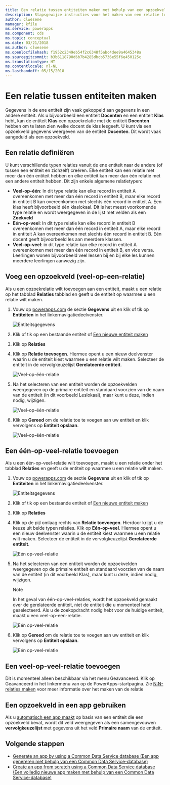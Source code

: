 ```yaml
---
title: Een relatie tussen entiteiten maken met behulp van een opzoekveld | Microsoft Docs
description: Stapsgewijze instructies voor het maken van een relatie tussen entiteiten in PowerApps met behulp van een opzoekveld.
author: clwesene
manager: kfile
ms.service: powerapps
ms.component: cds
ms.topic: conceptual
ms.date: 03/21/2018
ms.author: clwesene
ms.openlocfilehash: f1952c2349eb54f2c6348f5abc4dee9a4645348a
ms.sourcegitcommit: b3b6118790d6b7b4285dbcb5736e55f6e450125c
ms.translationtype: HT
ms.contentlocale: nl-NL
ms.lasthandoff: 05/15/2018
---
```

# <a name="create-a-relationship-between-entities"></a>Een relatie tussen entiteiten maken
Gegevens in de ene entiteit zijn vaak gekoppeld aan gegevens in een andere entiteit. Als u bijvoorbeeld een entiteit **Docenten** en een entiteit **Klas** hebt, kan de entiteit **Klas** een opzoekrelatie met de entiteit **Docenten** hebben om te laten zien welke docent de klas lesgeeft. U kunt via een opzoekveld gegevens weergeven van de entiteit **Docenten**. Dit wordt vaak aangeduid als een opzoekveld.

## <a name="define-a-relationship"></a>Een relatie definiëren
U kunt verschillende typen relaties vanuit de ene entiteit naar de andere (of tussen een entiteit en zichzelf) creëren. Elke entiteit kan een relatie met meer dan één entiteit hebben en elke entiteit kan meer dan één relatie met een andere entiteit hebben. Dit zijn enkele algemene relatietypen:

* **Veel-op-één**: In dit type relatie kan elke record in entiteit A overeenkomen met meer dan één record in entiteit B, maar elke record in entiteit B kan overeenkomen met slechts één record in entiteit A. Een klas heeft bijvoorbeeld één klaslokaal. Dit is het meest voorkomende type relatie en wordt weergegeven in de lijst met velden als een **Zoekveld**
* **Eén-op-veel**: In dit type relatie kan elke record in entiteit B overeenkomen met meer dan één record in entiteit A, maar elke record in entiteit A kan overeenkomen met slechts één record in entiteit B. Eén docent geeft bijvoorbeeld les aan meerdere klassen.
* **Veel-op-veel**: in dit type relatie kan elke record in entiteit A overeenkomen met meer dan één record in entiteit B, en vice versa. Leerlingen wonen bijvoorbeeld veel lessen bij en bij elke les kunnen meerdere leerlingen aanwezig zijn.

## <a name="add-a-lookup-field-many-to-one-relationship"></a>Voeg een opzoekveld (veel-op-een-relatie)

Als u een opzoekrelatie wilt toevoegen aan een entiteit, maakt u een relatie op het tabblad **Relaties** tabblad en geeft u de entiteit op waarmee u een relatie wilt maken.

1. Vouw op [powerapps.com](https://web.powerapps.com) de sectie **Gegevens** uit en klik of tik op **Entiteiten** in het linkernavigatiedeelvenster.

    ![Entiteitsgegevens](./media/data-platform-cds-create-entity/entitylist.png "Entiteitslijst")

2. Klik of tik op een bestaande entiteit of [Een nieuwe entiteit maken](data-platform-create-entity.md)

3. Klik op **Relaties**

4. Klik op **Relatie toevoegen**. Hiermee opent u een nieuw deelvenster waarin u de entiteit kiest waarmee u een relatie wilt maken. Selecteer de entiteit in de vervolgkeuzelijst **Gerelateerde entiteit**.

    ![Veel-op-één-relatie](./media/data-platform-cds-newrelationship/manytoone-1.png "Veel-op-één-relatie")

5. Na het selecteren van een entiteit worden de opzoekvelden weergegeven op de primaire entiteit en standaard voorzien van de naam van de entiteit (in dit voorbeeld Leslokaal), maar kunt u deze, indien nodig, wijzigen.

    ![Veel-op-één-relatie](./media/data-platform-cds-newrelationship/manytoone-2.png "Veel-op-één-relatie")

6. Klik op **Gereed** om de relatie toe te voegen aan uw entiteit en klik vervolgens op **Entiteit opslaan**.

    ![Veel-op-één-relatie](./media/data-platform-cds-newrelationship/manytoone-3.png "Veel-op-één-relatie")

## <a name="add-a-one-to-many-relationship"></a>Een één-op-veel-relatie toevoegen

Als u een één-op-veel-relatie wilt toevoegen, maakt u een relatie onder het tabblad **Relaties** en geeft u de entiteit op waarmee u een relatie wilt maken.

1. Vouw op [powerapps.com](https://web.powerapps.com) de sectie **Gegevens** uit en klik of tik op **Entiteiten** in het linkernavigatiedeelvenster.

    ![Entiteitsgegevens](./media/data-platform-cds-create-entity/entitylist.png "Entiteitslijst")

2. Klik of tik op een bestaande entiteit of [Een nieuwe entiteit maken](data-platform-create-entity.md)

3. Klik op **Relaties**

4. Klik op de pijl omlaag rechts van **Relatie toevoegen**. Hierdoor krijgt u de keuze uit beide typen relaties. Klik op **Eén-op-veel**. Hiermee opent u een nieuw deelvenster waarin u de entiteit kiest waarmee u een relatie wilt maken. Selecteer de entiteit in de vervolgkeuzelijst **Gerelateerde entiteit**.

    ![Eén op-veel-relatie](./media/data-platform-cds-newrelationship/onetomany-1.png "Eén op-veel-relatie")

5. Na het selecteren van een entiteit worden de opzoekvelden weergegeven op de primaire entiteit en standaard voorzien van de naam van de entiteit (in dit voorbeeld Klas), maar kunt u deze, indien nodig, wijzigen.

    > [!NOTE]
    > In het geval van één-op-veel-relaties, wordt het opzoekveld gemaakt over de gerelateerde entiteit, niet de entiteit die u momenteel hebt geselecteerd. Als u de zoekopdracht nodig hebt voor de huidige entiteit, maakt u een veel-op-een-relatie.

    ![Eén op-veel-relatie](./media/data-platform-cds-newrelationship/onetomany-2.png "Eén op-veel-relatie")

6. Klik op **Gereed** om de relatie toe te voegen aan uw entiteit en klik vervolgens op **Entiteit opslaan**.

    ![Eén op-veel-relatie](./media/data-platform-cds-newrelationship/onetomany-3.png "Eén op-veel-relatie")

## <a name="add-a-many-to-many-relationship"></a>Een veel-op-veel-relatie toevoegen

Dit is momenteel alleen beschikbaar via het menu Geavanceerd. Klik op Geavanceerd in het linkermenu van op de PowerApps-startpagina. Zie [N:N-relaties maken](/dynamics365/customer-engagement/customize/create-and-edit-nn-many-to-many-relationships) voor meer informatie over het maken van de relatie

## <a name="use-a-lookup-field-in-an-app"></a>Een opzoekveld in een app gebruiken
Als u [automatisch een app maakt](../canvas-apps/data-platform-create-app.md) op basis van een entiteit die een opzoekveld bevat, wordt dit veld weergegeven als een samengevouwen **vervolgkeuzelijst** met gegevens uit het veld **Primaire naam** van de entiteit.

## <a name="next-steps"></a>Volgende stappen
* [Generate an app by using a Common Data Service database (Een app genereren met behulp van een Common Data Service-database)](../canvas-apps/data-platform-create-app.md)
* [Create an app from scratch using a Common Data Service database (Een volledig nieuwe app maken met behulp van een Common Data Service-database)](../canvas-apps/data-platform-create-app-scratch.md)

